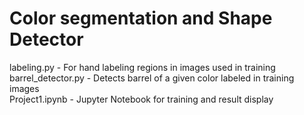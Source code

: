# Color segmentation and Shape Detector
labeling.py - For hand labeling regions in images used in training    
barrel_detector.py - Detects barrel of a given color labeled in training images  
Project1.ipynb - Jupyter Notebook for training and result display    
